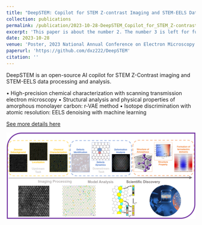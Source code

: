 ```yaml
---
title: "DeepSTEM: Copilot for STEM Z-contrast Imaging and STEM-EELS Data Processing and Analysis"
collection: publications
permalink: /publication/2023-10-28-DeepSTEM_Copilot_for_STEM_Z-contrast_Imaging_and_STEM-EELS_Data_Processing_and_Analysis
excerpt: 'This paper is about the number 2. The number 3 is left for future work.'
date: 2023-10-28
venue: 'Poster, 2023 National Annual Conference on Electron Microscopy'
paperurl: 'https://github.com/dxz222/DeepSTEM'
citation: ''
---
```

DeepSTEM is an open-source AI copilot for STEM Z-Contrast imaging and STEM-EELS data processing and analysis.

•	High-precision chemical characterization with scanning transmission electron microscopy
•	Structural analysis and physical properties of amorphous monolayer carbon: r-VAE method
•	Isotope discrimination with atomic resolution: EELS denoising with machine learning

[See more details here](https://github.com/dxz222/DeepSTEM)

<div align=center><img src="../images/STEM.png" width="900"/></div>
